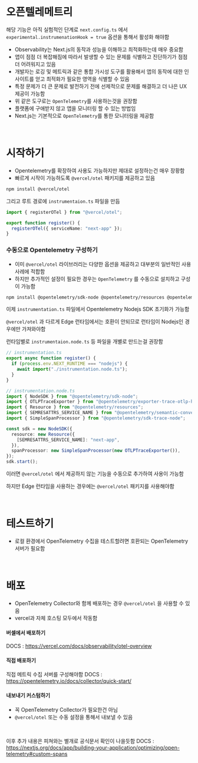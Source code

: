 # 오픈텔레메트리

해당 기능은 아직 실험적인 단계로 `next.config.ts` 에서 `experimental.instrumenationHook = true` 옵션을 통해서 활성화 해야함

- Observability는 Next.js의 동작과 성능을 이해하고 최적화하는데 매우 중요함
- 앱이 점점 더 복잡해짐에 따라서 발생할 수 있는 문제를 식별하고 진단하기가 점점 더 어려워지고 있음
- 개발자는 로깅 및 메트릭과 같은 통합 가시성 도구를 활용해서 앱의 동작에 대한 인사이트를 얻고 최적화가 필요한 영역을 식별할 수 있음
- 특정 문제가 더 큰 문제로 발전하기 전에 선제적으로 문제를 해결하고 더 나은 UX 제공이 가능함
- 위 같은 도구로는 `OpenTelemetry`를 사용하는것을 권장함
- 플랫폼에 구애받지 않고 앱을 모니터링 할 수 있는 방법임
- Next.js는 기본적으로 `OpenTelemetry`를 통한 모니터링을 제공함

<br/>

# 시작하기

- Opentelemetry를 확장하여 사용도 가능하지만 제대로 설정하는건 매우 장황함
- 빠르게 시작이 가능하도록 `@vercel/otel` 패키지를 제공하고 있음

```bash
npm install @vercel/otel
```

그리고 루트 경로에 `instrumentaion.ts` 파일을 만듬

```ts
import { registerOTel } from "@vercel/otel";

export function register() {
  registerOTel({ serviceName: "next-app" });
}
```

### 수동으로 Opentelemetry 구성하기

- 이미 `@vercel/otel` 라이브러리는 다양한 옵션을 제공하고 대부분의 일반적인 사용 사레에 적합함
- 하지만 추가적인 설정이 필요한 경우는 `OpenTelemetry` 를 수동으로 설치하고 구성이 가능함

```bash
npm install @opentelemetry/sdk-node @opentelemetry/resources @opentelemetry/semantic-conventions @opentelemetry/sdk-trace-node @opentelemetry/exporter-trace-otlp-http
```

이제 `instrumentation.ts` 파일에서 Opentelemetry Nodejs SDK 초기화가 가능함

`@vercel/otel` 과 다르게 Edge 런타임에서는 호환이 안되므로 런타임이 Nodejs인 경우에만 가져와야함

런타임별로 `instrumentaion.node.ts` 등 파일을 개별로 만드는걸 권장함

```ts
// instrumentation.ts
export async function register() {
  if (process.env.NEXT_RUNTIME === "nodejs") {
    await import("./instrumentation.node.ts");
  }
}
```

```ts
// instrumentation.node.ts
import { NodeSDK } from "@opentelemetry/sdk-node";
import { OTLPTraceExporter } from "@opentelemetry/exporter-trace-otlp-http";
import { Resource } from "@opentelemetry/resources";
import { SEMRESATTRS_SERVICE_NAME } from "@opentelemetry/semantic-conventions";
import { SimpleSpanProcessor } from "@opentelemetry/sdk-trace-node";

const sdk = new NodeSDK({
  resource: new Resource({
    [SEMRESATTRS_SERVICE_NAME]: "next-app",
  }),
  spanProcessor: new SimpleSpanProcessor(new OTLPTraceExporter()),
});
sdk.start();
```

이러면 `@vercel/otel` 에서 제공하지 않는 기능을 수동으로 추가하여 사용이 가능함

하지만 Edge 런타임을 사용하는 경우에는 `@vercel/otel` 패키지를 사용해야함

<br/>

# 테스트하기

- 로컬 환경에서 OpenTelemetry 수집을 테스트할려면 호환되는 OpenTelemetry 서버가 필요함

<br/>

# 배포

- OpenTelemetry Collector와 함께 배포하는 경우 `@vercel/otel` 을 사용할 수 있음
- vercel과 자체 호스팅 모두에서 작동함

#### 버셀에서 배포하기

DOCS : https://vercel.com/docs/observability/otel-overview

#### 직접 배포하기

직접 메트릭 수집 서버를 구성해야함
DOCS : https://opentelemetry.io/docs/collector/quick-start/

#### 내보내기 커스텀하기

- 꼭 OpenTelemetry Collector가 필요한건 아님
- `@vercel/otel` 또는 수동 설정을 통해서 내보낼 수 있음

<br/>

이후 추가 내용은 피쳐와는 별개로 공식문서 확인이 나을듯함
DOCS : https://nextjs.org/docs/app/building-your-application/optimizing/open-telemetry#custom-spans
